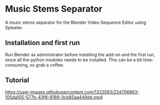 # Music Stems Separator
A music stems separator for the Blender Video Sequence Editor using Spleeter.

## Installation and first run
Run Blender as administrator before installing the add-on and the first run, since all the python modules needs to be installed. This can be a bit time-consuming, so grab a coffee. 

## Tutorial

https://user-images.githubusercontent.com/1322593/224706963-105da105-577b-43f8-8189-3cb85aa449dd.mp4

